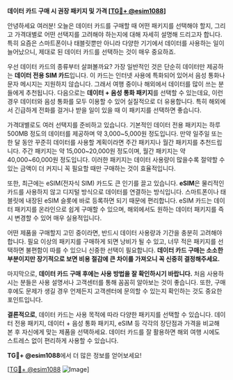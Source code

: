 **데이터 카드 구매 시 권장 패키지 및 가격 [[TG💪+ @esim1088](https://t.me/s/esim1088)]**

안녕하세요 여러분! 오늘은 데이터 카드를 구매할 때 어떤 패키지를 선택해야 할지, 그리고 가격대별로 어떤 선택지를 고려해야 하는지에 대해 자세히 설명해 드리고자 합니다. 특히 요즘은 스마트폰이나 태블릿뿐만 아니라 다양한 기기에서 데이터를 사용하는 일이 늘어났으니, 제대로 된 데이터 카드를 선택하는 것이 매우 중요하죠.

우선 데이터 카드의 종류부터 살펴볼까요? 가장 일반적인 것은 단순히 데이터만 제공하는 **데이터 전용 SIM 카드**입니다. 이 카드는 인터넷 사용에 특화되어 있어서 음성 통화나 문자 메시지는 지원하지 않습니다. 그래서 여행 중이나 해외에서 데이터를 많이 쓰는 분들에게 추천됩니다. 다음으로는 **데이터 + 음성 통화 패키지**를 선택할 수 있는데요, 이런 경우 데이터와 음성 통화를 모두 이용할 수 있어 실질적으로 더 유용합니다. 특히 해외에서 긴급하게 전화를 걸거나 받을 일이 있을 때 이 패키지를 선택하면 좋습니다.

가격대별로도 여러 선택지를 준비하고 있습니다. 기본적인 데이터 전용 패키지는 하루 500MB 정도의 데이터를 제공하며 약 3,000~5,000원 정도입니다. 만약 일주일 또는 한 달 동안 꾸준히 데이터를 사용할 계획이라면 주간 패키지나 월간 패키지를 추천드립니다. 주간 패키지는 약 15,000~20,000원 정도이며, 월간 패키지는 약 40,000~60,000원 정도입니다. 이러한 패키지는 데이터 사용량이 많을수록 절약할 수 있는 금액이 더 커지니 꼭 필요할 때만 구매하는 것이 효율적입니다.

또한, 최근에는 eSIM(전자식 SIM) 카드도 큰 인기를 끌고 있습니다. **eSIM**은 물리적인 카드를 사용하지 않고 디지털 방식으로 데이터를 연결하는 방식입니다. 스마트폰이나 태블릿에 내장된 eSIM 슬롯에 바로 등록하면 되기 때문에 편리합니다. eSIM 카드는 데이터 패키지를 온라인으로 쉽게 구매할 수 있으며, 해외에서도 원하는 데이터 패키지를 즉시 변경할 수 있어 매우 실용적입니다.

어떤 제품을 구매할지 고민 중이라면, 반드시 데이터 사용량과 기간을 충분히 고려해야 합니다. 필요 이상의 패키지를 구매하게 되면 낭비가 될 수 있고, 너무 적은 패키지를 선택하면 불편함이 따를 수 있으니 신중한 선택이 필요합니다. **데이터 카드 구매는 소소한 부분이지만 장기적으로 보면 비용 절감에 큰 차이를 가져오니 꼭 신중히 결정해주세요.**

마지막으로, **데이터 카드 구매 후에는 사용 방법을 잘 확인하시기 바랍니다.** 처음 사용하시는 분들은 사용 설명서나 고객센터를 통해 꼼꼼히 알아보는 것이 좋습니다. 또한, 구매 후에도 문제가 생길 경우 언제든지 고객센터에 문의할 수 있는지 확인하는 것도 중요한 포인트입니다.

**결론적으로**, 데이터 카드는 사용 목적에 따라 다양한 패키지를 선택할 수 있습니다. 데이터 전용 패키지, 데이터 + 음성 통화 패키지, eSIM 등 각각의 장단점과 가격을 비교해 본 후 자신에게 맞는 제품을 선택하세요. 데이터 카드를 잘 활용하면 해외 여행 시에도 스트레스 없이 편리하게 사용할 수 있습니다.

**TG💪+ @esim1088**에서 더 많은 정보를 얻어보세요! 

[[TG💪+ @esim1088](https://t.me/s/esim1088) ![Image](https://i.postimg.cc/Y0z9fWf4/image.png)]